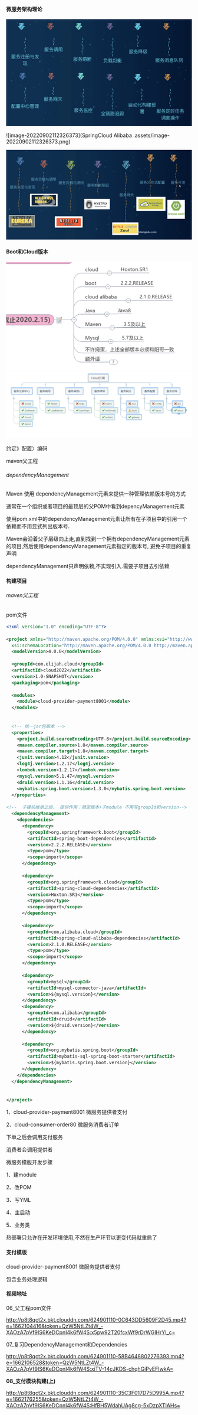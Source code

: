 

#### 微服务架构理论



<img src="SpringCloud Alibaba .assets/image-20220902111832727.png" alt="image-20220902111832727" style="zoom:50%;" />



![image-20220902112326373](SpringCloud Alibaba .assets/image-20220902112326373.png)





<img src="SpringCloud Alibaba .assets/image-20220902112523515.png" alt="image-20220902112523515" style="zoom:50%;" />





#### Boot和Cloud版本





<img src="SpringCloud Alibaba .assets/image-20220902115725085.png" alt="image-20220902115725085" style="zoom:50%;" />





<img src="SpringCloud Alibaba .assets/image-20220902150609292.png" alt="image-20220902150609292" style="zoom:50%;" />





约定》配置〉编码

maven父工程

###### dependencyManagement

Maven 使用 dependencyManagement元素来提供一种管理依赖版本号的方式

通常在一个组织或者项目的最顶层的父POM中看到depencyManagement元素



使用pom.xml中的dependencyManagement元素让所有在子项目中的引用一个依赖而不用显式列出版本号.

Maven会沿着父子层级向上走,直到找到一个拥有dependencyManagement元素的项目,然后使用dependencyManagement元素指定的版本号, 避免子项目的重复声明

dependencyManagement只声明依赖,不实现引入.需要子项目去引依赖



#### 构建项目



###### maven父工程



pom文件

```xml
<?xml version="1.0" encoding="UTF-8"?>

<project xmlns="http://maven.apache.org/POM/4.0.0" xmlns:xsi="http://www.w3.org/2001/XMLSchema-instance"
  xsi:schemaLocation="http://maven.apache.org/POM/4.0.0 http://maven.apache.org/xsd/maven-4.0.0.xsd">
  <modelVersion>4.0.0</modelVersion>

  <groupId>com.elijah.cloud</groupId>
  <artifactId>cloud2022</artifactId>
  <version>1.0-SNAPSHOT</version>
  <packaging>pom</packaging>

  <modules>
    <module>cloud-provider-payment8001</module>
  </modules>


  <!-- 统一jar包版本 -->
  <properties>
    <project.build.sourceEncoding>UTF-8</project.build.sourceEncoding>
    <maven.compiler.source>1.8</maven.compiler.source>
    <maven.compiler.target>1.8</maven.compiler.target>
    <junit.version>4.12</junit.version>
    <log4j.version>1.2.17</log4j.version>
    <lombok.version>1.2.17</lombok.version>
    <mysql.version>5.1.47</mysql.version>
    <druid.version>1.1.16</druid.version>
    <mybatis.spring.boot.version>1.3.0</mybatis.spring.boot.version>
  </properties>

<!--  子模块继承之后， 提供作用：锁定版本+子module 不用写groupId和version-->
  <dependencyManagement>
    <dependencies>
      <dependency>
        <groupId>org.springframework.boot</groupId>
        <artifactId>spring-boot-dependencies</artifactId>
        <version>2.2.2.RELEASE</version>
        <type>pom</type>
        <scope>import</scope>
      </dependency>

      <dependency>
        <groupId>org.springframework.cloud</groupId>
        <artifactId>spring-cloud-dependencies</artifactId>
        <version>Hoxton.SR1</version>
        <type>pom</type>
        <scope>import</scope>
      </dependency>

      <dependency>
        <groupId>com.alibaba.cloud</groupId>
        <artifactId>spring-cloud-alibaba-dependencies</artifactId>
        <version>2.1.0.RELEASE</version>
        <type>pom</type>
        <scope>import</scope>
      </dependency>

      <dependency>
        <groupId>mysql</groupId>
        <artifactId>mysql-connector-java</artifactId>
        <version>${mysql.version}</version>
      </dependency>
      <dependency>
        <groupId>com.alibaba</groupId>
        <artifactId>druid</artifactId>
        <version>${druid.version}</version>
      </dependency>

      <dependency>
        <groupId>org.mybatis.spring.boot</groupId>
        <artifactId>mybatis-sql-spring-boot-starter</artifactId>
        <version>${mybatis.spring.boot.version}</version>
      </dependency>
    </dependencies>
  </dependencyManagement>


</project>

```



1、cloud-provider-payment8001 微服务提供者支付 

2、cloud-consumer-order80 微服务消费者订单



下单之后会调用支付服务

消费者会调用提供者



微服务模版开发步骤

1、建module

2、改POM

3、写YML

4、主启动

5、业务类





热部署只允许在开发环境使用,不然在生产环节以更变代码就重启了





#### 支付模版

cloud-provider-payment8001 微服务提供者支付 

包含业务处理逻辑







#### 视频地址

06_父工程pom文件

http://p8t8qct2x.bkt.clouddn.com/624901110-0C643DD5609F2D45.mp4?e=1662104416&token=QzW5NtLZt4W_-XAOzA7pVf9IS6KeDCpnI4k6fW4S:x5pw92T20fcxWf9rDrWGlHrYI_c=





07_复习DependencyManagement和Dependencies



http://p8t8qct2x.bkt.clouddn.com/624901110-58B4648802276393.mp4?e=1662106528&token=QzW5NtLZt4W_-XAOzA7pVf9IS6KeDCpnI4k6fW4S:xiTV-14cJKDS-chqhGiPvEFIwkA=



**08_支付模块构建(上)**



http://p8t8qct2x.bkt.clouddn.com/624901110-35C3F017D75D995A.mp4?e=1662176255&token=QzW5NtLZt4W_-XAOzA7pVf9IS6KeDCpnI4k6fW4S:HfBH5WdahUAg8cg-5xDzpXTIAHs=
